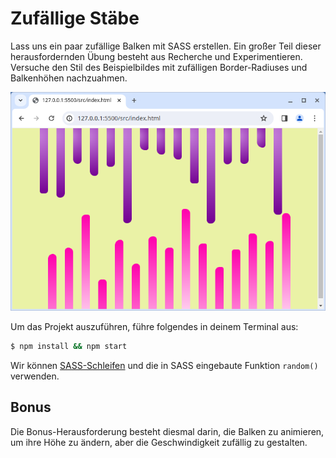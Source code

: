 # Zufällige Stäbe

Lass uns ein paar zufällige Balken mit SASS erstellen. Ein großer Teil dieser herausfordernden Übung besteht aus Recherche und Experimentieren. Versuche den Stil des Beispielbildes mit zufälligen Border-Radiuses und Balkenhöhen nachzuahmen.

![Beispiel](example.png)

Um das Projekt auszuführen, führe folgendes in deinem Terminal aus:

```bash
$ npm install && npm start
```

Wir können [SASS-Schleifen](https://sass-lang.com/documentation/at-rules/control/for) und die in SASS eingebaute Funktion `random()` verwenden.

## Bonus

Die Bonus-Herausforderung besteht diesmal darin, die Balken zu animieren, um ihre Höhe zu ändern, aber die Geschwindigkeit zufällig zu gestalten.
